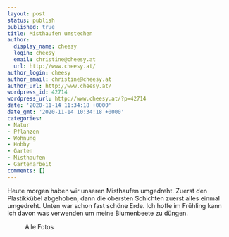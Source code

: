 ```yaml
---
layout: post
status: publish
published: true
title: Misthaufen umstechen
author:
  display_name: cheesy
  login: cheesy
  email: christine@cheesy.at
  url: http://www.cheesy.at/
author_login: cheesy
author_email: christine@cheesy.at
author_url: http://www.cheesy.at/
wordpress_id: 42714
wordpress_url: http://www.cheesy.at/?p=42714
date: '2020-11-14 11:34:18 +0000'
date_gmt: '2020-11-14 10:34:18 +0000'
categories:
- Natur
- Pflanzen
- Wohnung
- Hobby
- Garten
- Misthaufen
- Gartenarbeit
comments: []
---
```

<!-- wp:paragraph -->
Heute morgen haben wir unseren Misthaufen umgedreht. Zuerst den Plastikkübel abgehoben, dann die obersten Schichten zuerst alles einmal umgedreht. Unten war schon fast schöne Erde. Ich hoffe im Frühling kann ich davon was verwenden um meine Blumenbeete zu düngen.
<!-- /wp:paragraph -->
<!-- wp:image {"id":42708,"linkDestination":"custom"} -->
<figure class="wp-block-image"><a href="{% link _fotos/leben-in-belfast/2020/misthaufen/index.md %}"><img src="{% link _fotos/leben-in-belfast/2020/misthaufen/Misthaufen-003.jpg %}" alt="" class="wp-image-42708"></a><br>
<figcaption>Alle Fotos</figcaption>
</figure>
<!-- /wp:image -->
